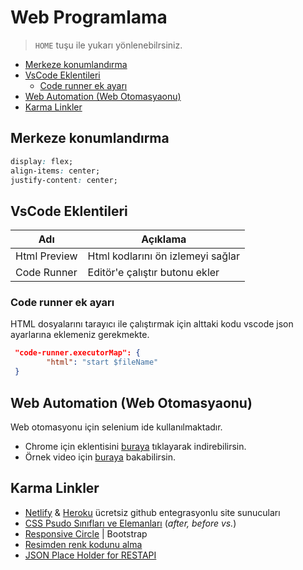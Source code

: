 # Web Programlama <!-- omit in toc -->

> `HOME` tuşu ile yukarı yönlenebilrsiniz.

- [Merkeze konumlandırma](#merkeze-konumland%C4%B1rma)
- [VsCode Eklentileri](#vscode-eklentileri)
  - [Code runner ek ayarı](#code-runner-ek-ayar%C4%B1)
- [Web Automation (Web Otomasyaonu)](#web-automation-web-otomasyaonu)
- [Karma Linkler](#karma-linkler)

## Merkeze konumlandırma

```css
display: flex;
align-items: center;
justify-content: center;
```

## VsCode Eklentileri

| Adı          | Açıklama                          |
| ------------ | --------------------------------- |
| Html Preview | Html kodlarını ön izlemeyi sağlar |
| Code Runner  | Editör'e çalıştır butonu ekler    |

### Code runner ek ayarı

HTML dosyalarını tarayıcı ile çalıştırmak için alttaki kodu vscode json ayarlarına eklemeniz gerekmekte.

```json
 "code-runner.executorMap": {
        "html": "start $fileName"
 }
```

## Web Automation (Web Otomasyaonu)

Web otomasyonu için selenium ide kullanılmaktadır.

- Chrome için eklentisini [buraya](https://chrome.google.com/webstore/detail/selenium-ide/mooikfkahbdckldjjndioackbalphokd) tıklayarak indirebilirsin.
- Örnek video için [buraya](https://www.youtube.com/watch?v=4I7xay_NV8A) bakabilirsin.

## Karma Linkler

- [Netlify](https://app.netlify.com) & [Heroku](https://www.heroku.com/) ücretsiz github entegrasyonlu site sunucuları
- [CSS Psudo Sınıfları ve Elemanları](https://fatihhayrioglu.com/pseudo-siniflari-ve-pseudo-elementleri/) (*after, before vs.*)
- [Responsive Circle](https://codeitdown.com/css-circles/) | Bootstrap
- [Resimden renk kodunu alma](https://html-color-codes.info/colors-from-image/)
- [JSON Place Holder for RESTAPI](https://jsonplaceholder.typicode.com/)
